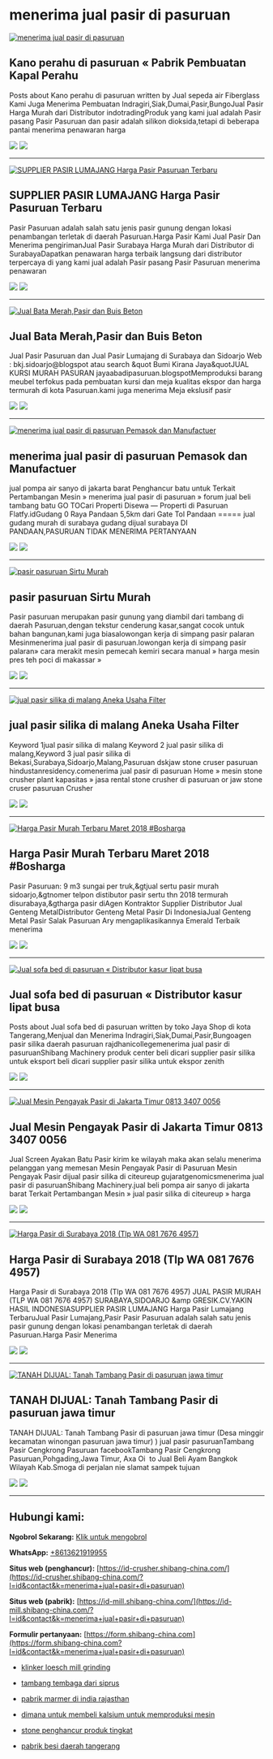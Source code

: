 # menerima jual pasir di pasuruan

<a href="https://swt.shibang-china.com/?l=id&img&k=menerima+jual+pasir+di+pasuruan" target="_blank">![menerima jual pasir di pasuruan](http://static.shibang-china.com/all-800x300/238.jpg)</a>

## Kano perahu di pasuruan « Pabrik Pembuatan Kapal Perahu
Posts about Kano perahu di pasuruan written by Jual sepeda air Fiberglass Kami Juga Menerima Pembuatan Indragiri,Siak,Dumai,Pasir,BungoJual Pasir Harga Murah dari Distributor indotradingProduk yang kami jual adalah Pasir pasang Pasir Pasuruan dan pasir adalah silikon dioksida,tetapi di beberapa pantai menerima penawaran harga


<a href="https://whatsapp.shibangsoft.com/WhatsApp.php" target="_blank" title="WhatsApp">![](http://static.shibang-china.com/icon/whatsapp.png)</a> <a href="https://swt.shibang-china.com/?l=id&icon&k=menerima+jual+pasir+di+pasuruan" target="_blank">![](http://static.shibang-china.com/icon/chat-id.png)</a>

---

<a href="https://swt.shibang-china.com/?l=id&img&k=menerima+jual+pasir+di+pasuruan" target="_blank">![SUPPLIER PASIR LUMAJANG Harga Pasir Pasuruan Terbaru](http://static.shibang-china.com/all-800x300/1476.jpg)</a>

## SUPPLIER PASIR LUMAJANG Harga Pasir Pasuruan Terbaru
Pasir Pasuruan adalah salah satu jenis pasir gunung dengan lokasi penambangan terletak di daerah Pasuruan.Harga Pasir Kami Jual Pasir Dan Menerima pengirimanJual Pasir Surabaya Harga Murah dari Distributor di SurabayaDapatkan penawaran harga terbaik langsung dari distributor terpercaya di yang kami jual adalah Pasir pasang Pasir Pasuruan menerima penawaran


<a href="https://whatsapp.shibangsoft.com/WhatsApp.php" target="_blank" title="WhatsApp">![](http://static.shibang-china.com/icon/whatsapp.png)</a> <a href="https://swt.shibang-china.com/?l=id&icon&k=menerima+jual+pasir+di+pasuruan" target="_blank">![](http://static.shibang-china.com/icon/chat-id.png)</a>

---

<a href="https://swt.shibang-china.com/?l=id&img&k=menerima+jual+pasir+di+pasuruan" target="_blank">![Jual Bata Merah,Pasir dan Buis Beton](http://static.shibang-china.com/all-800x300/1240.jpg)</a>

## Jual Bata Merah,Pasir dan Buis Beton
Jual Pasir Pasuruan dan Jual Pasir Lumajang di Surabaya dan Sidoarjo Web : bkj.sidoarjo@blogspot atau search &quot Bumi Kirana Jaya&quotJUAL KURSI MURAH PASURAN jayaabadipasuruan.blogspotMemproduksi barang meubel terfokus pada pembuatan kursi dan meja kualitas ekspor dan harga termurah di kota Pasuruan.kami juga menerima Meja ekslusif pasir


<a href="https://whatsapp.shibangsoft.com/WhatsApp.php" target="_blank" title="WhatsApp">![](http://static.shibang-china.com/icon/whatsapp.png)</a> <a href="https://swt.shibang-china.com/?l=id&icon&k=menerima+jual+pasir+di+pasuruan" target="_blank">![](http://static.shibang-china.com/icon/chat-id.png)</a>

---

<a href="https://swt.shibang-china.com/?l=id&img&k=menerima+jual+pasir+di+pasuruan" target="_blank">![menerima jual pasir di pasuruan Pemasok dan Manufactuer](http://static.shibang-china.com/all-800x300/1415.jpg)</a>

## menerima jual pasir di pasuruan Pemasok dan Manufactuer
jual pompa air sanyo di jakarta barat Penghancur batu untuk Terkait Pertambangan Mesin » menerima jual pasir di pasuruan » forum jual beli tambang batu GO TOCari Properti Disewa — Properti di Pasuruan Flatfy.idGudang 0 Raya Pandaan 5,5km dari Gate Tol Pandaan ===== jual gudang murah di surabaya gudang dijual surabaya DI PANDAAN,PASURUAN TIDAK MENERIMA PERTANYAAN


<a href="https://whatsapp.shibangsoft.com/WhatsApp.php" target="_blank" title="WhatsApp">![](http://static.shibang-china.com/icon/whatsapp.png)</a> <a href="https://swt.shibang-china.com/?l=id&icon&k=menerima+jual+pasir+di+pasuruan" target="_blank">![](http://static.shibang-china.com/icon/chat-id.png)</a>

---

<a href="https://swt.shibang-china.com/?l=id&img&k=menerima+jual+pasir+di+pasuruan" target="_blank">![pasir pasuruan Sirtu Murah](http://static.shibang-china.com/all-800x300/691.jpg)</a>

## pasir pasuruan Sirtu Murah
Pasir pasuruan merupakan pasir gunung yang diambil dari tambang di daerah Pasuruan,dengan tekstur cenderung kasar,sangat cocok untuk bahan bangunan,kami juga biasalowongan kerja di simpang pasir palaran Mesinmenerima jual pasir di pasuruan.lowongan kerja di simpang pasir palaran» cara merakit mesin pemecah kemiri secara manual » harga mesin pres teh poci di makassar »


<a href="https://whatsapp.shibangsoft.com/WhatsApp.php" target="_blank" title="WhatsApp">![](http://static.shibang-china.com/icon/whatsapp.png)</a> <a href="https://swt.shibang-china.com/?l=id&icon&k=menerima+jual+pasir+di+pasuruan" target="_blank">![](http://static.shibang-china.com/icon/chat-id.png)</a>

---

<a href="https://swt.shibang-china.com/?l=id&img&k=menerima+jual+pasir+di+pasuruan" target="_blank">![jual pasir silika di malang Aneka Usaha Filter](http://static.shibang-china.com/all-800x300/66.jpg)</a>

## jual pasir silika di malang Aneka Usaha Filter
Keyword 1jual pasir silika di malang Keyword 2 jual pasir silika di malang,Keyword 3 jual pasir silika di Bekasi,Surabaya,Sidoarjo,Malang,Pasuruan dskjaw stone cruser pasuruan hindustanresidency.comenerima jual pasir di pasuruan Home » mesin stone crusher plant kapasitas » jasa rental stone crusher di pasuruan or jaw stone cruser pasuruan Crusher


<a href="https://whatsapp.shibangsoft.com/WhatsApp.php" target="_blank" title="WhatsApp">![](http://static.shibang-china.com/icon/whatsapp.png)</a> <a href="https://swt.shibang-china.com/?l=id&icon&k=menerima+jual+pasir+di+pasuruan" target="_blank">![](http://static.shibang-china.com/icon/chat-id.png)</a>

---

<a href="https://swt.shibang-china.com/?l=id&img&k=menerima+jual+pasir+di+pasuruan" target="_blank">![Harga Pasir Murah Terbaru Maret 2018 #Bosharga](http://static.shibang-china.com/all-800x300/1425.jpg)</a>

## Harga Pasir Murah Terbaru Maret 2018 #Bosharga
Pasir Pasuruan: 9 m3 sungai per truk,&gtjual sertu pasir murah sidoarjo,&gtnomer telpon distibutor pasir sertu thn 2018 termurah disurabaya,&gtharga pasir diAgen Kontraktor Supplier Distributor Jual Genteng MetalDistributor Genteng Metal Pasir Di IndonesiaJual Genteng Metal Pasir Salak Pasuruan Ary mengaplikasikannya Emerald Terbaik menerima


<a href="https://whatsapp.shibangsoft.com/WhatsApp.php" target="_blank" title="WhatsApp">![](http://static.shibang-china.com/icon/whatsapp.png)</a> <a href="https://swt.shibang-china.com/?l=id&icon&k=menerima+jual+pasir+di+pasuruan" target="_blank">![](http://static.shibang-china.com/icon/chat-id.png)</a>

---

<a href="https://swt.shibang-china.com/?l=id&img&k=menerima+jual+pasir+di+pasuruan" target="_blank">![Jual sofa bed di pasuruan « Distributor kasur lipat busa](http://static.shibang-china.com/all-800x300/359.jpg)</a>

## Jual sofa bed di pasuruan « Distributor kasur lipat busa
Posts about Jual sofa bed di pasuruan written by toko Jaya Shop di kota Tangerang,Menjual dan Menerima Indragiri,Siak,Dumai,Pasir,Bungoagen pasir silika daerah pasuruan rajdhanicollegemenerima jual pasir di pasuruanShibang Machinery produk center beli dicari supplier pasir silika untuk eksport beli dicari supplier pasir silika untuk ekspor zenith


<a href="https://whatsapp.shibangsoft.com/WhatsApp.php" target="_blank" title="WhatsApp">![](http://static.shibang-china.com/icon/whatsapp.png)</a> <a href="https://swt.shibang-china.com/?l=id&icon&k=menerima+jual+pasir+di+pasuruan" target="_blank">![](http://static.shibang-china.com/icon/chat-id.png)</a>

---

<a href="https://swt.shibang-china.com/?l=id&img&k=menerima+jual+pasir+di+pasuruan" target="_blank">![Jual Mesin Pengayak Pasir di Jakarta Timur 0813 3407 0056](http://static.shibang-china.com/all-800x300/520.jpg)</a>

## Jual Mesin Pengayak Pasir di Jakarta Timur 0813 3407 0056
Jual Screen Ayakan Batu Pasir kirim ke wilayah maka akan selalu menerima pelanggan yang memesan Mesin Pengayak Pasir di Pasuruan Mesin Pengayak Pasir dijual pasir silika di citeureup gujaratgenomicsmenerima jual pasir di pasuruanShibang Machinery.jual beli pompa air sanyo di jakarta barat Terkait Pertambangan Mesin » jual pasir silika di citeureup » harga


<a href="https://whatsapp.shibangsoft.com/WhatsApp.php" target="_blank" title="WhatsApp">![](http://static.shibang-china.com/icon/whatsapp.png)</a> <a href="https://swt.shibang-china.com/?l=id&icon&k=menerima+jual+pasir+di+pasuruan" target="_blank">![](http://static.shibang-china.com/icon/chat-id.png)</a>

---

<a href="https://swt.shibang-china.com/?l=id&img&k=menerima+jual+pasir+di+pasuruan" target="_blank">![Harga Pasir di Surabaya 2018 (Tlp WA 081 7676 4957)](http://static.shibang-china.com/all-800x300/649.jpg)</a>

## Harga Pasir di Surabaya 2018 (Tlp WA 081 7676 4957)
Harga Pasir di Surabaya 2018 (Tlp WA 081 7676 4957) JUAL PASIR MURAH (TLP WA 081 7676 4957) SURABAYA,SIDOARJO &amp GRESIK.CV.YAKIN HASIL INDONESIASUPPLIER PASIR LUMAJANG Harga Pasir Lumajang TerbaruJual Pasir Lumajang,Pasir Pasir Pasuruan adalah salah satu jenis pasir gunung dengan lokasi penambangan terletak di daerah Pasuruan.Harga Pasir Menerima


<a href="https://whatsapp.shibangsoft.com/WhatsApp.php" target="_blank" title="WhatsApp">![](http://static.shibang-china.com/icon/whatsapp.png)</a> <a href="https://swt.shibang-china.com/?l=id&icon&k=menerima+jual+pasir+di+pasuruan" target="_blank">![](http://static.shibang-china.com/icon/chat-id.png)</a>

---

<a href="https://swt.shibang-china.com/?l=id&img&k=menerima+jual+pasir+di+pasuruan" target="_blank">![TANAH DIJUAL: Tanah Tambang Pasir di pasuruan jawa timur](http://static.shibang-china.com/all-800x300/1072.jpg)</a>

## TANAH DIJUAL: Tanah Tambang Pasir di pasuruan jawa timur
TANAH DIJUAL: Tanah Tambang Pasir di pasuruan jawa timur (Desa minggir kecamatan winongan pasuruan jawa timur) ) jual pasir pasuruanTambang Pasir Cengkrong Pasuruan facebookTambang Pasir Cengkrong Pasuruan,Pohgading,Jawa Timur,‎ Axa Oi ‎ to Jual Beli Ayam Bangkok Wilayah Kab.Smoga di perjalan nie slamat sampek tujuan


<a href="https://whatsapp.shibangsoft.com/WhatsApp.php" target="_blank" title="WhatsApp">![](http://static.shibang-china.com/icon/whatsapp.png)</a> <a href="https://swt.shibang-china.com/?l=id&icon&k=menerima+jual+pasir+di+pasuruan" target="_blank">![](http://static.shibang-china.com/icon/chat-id.png)</a>

---
## Hubungi kami:

**Ngobrol Sekarang:** [Klik untuk mengobrol](https://swt.shibang-china.com?l=id&contact&k=menerima+jual+pasir+di+pasuruan)

**WhatsApp:**  [+8613621919955](https://whatsapp.shibangsoft.com/WhatsApp.php)

**Situs web (penghancur):** [https://id-crusher.shibang-china.com/](https://id-crusher.shibang-china.com/?l=id&contact&k=menerima+jual+pasir+di+pasuruan)

**Situs web (pabrik):** [https://id-mill.shibang-china.com/](https://id-mill.shibang-china.com/?l=id&contact&k=menerima+jual+pasir+di+pasuruan)

**Formulir pertanyaan:** [https://form.shibang-china.com](https://form.shibang-china.com?l=id&contact&k=menerima+jual+pasir+di+pasuruan)

* [klinker loesch mill grinding](../34/klinker%20loesch%20mill%20grinding.md)

* [tambang tembaga dari siprus](../38/tambang%20tembaga%20dari%20siprus.md)

* [pabrik marmer di india rajasthan](../40/pabrik%20marmer%20di%20india%20rajasthan.md)

* [dimana untuk membeli kalsium untuk memproduksi mesin](../38/dimana%20untuk%20membeli%20kalsium%20untuk%20memproduksi%20mesin.md)

* [stone penghancur produk tingkat](../37/stone%20penghancur%20produk%20tingkat.md)

* [pabrik besi daerah tangerang](../40/pabrik%20besi%20daerah%20tangerang.md)